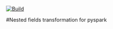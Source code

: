[![Build](https://github.com/golosegor/pyspark-nested-fields-functions/actions/workflows/build.yml/badge.svg)](https://github.com/golosegor/pyspark-nested-fields-functions/actions/workflows/build.yml)

#Nested fields transformation for pyspark